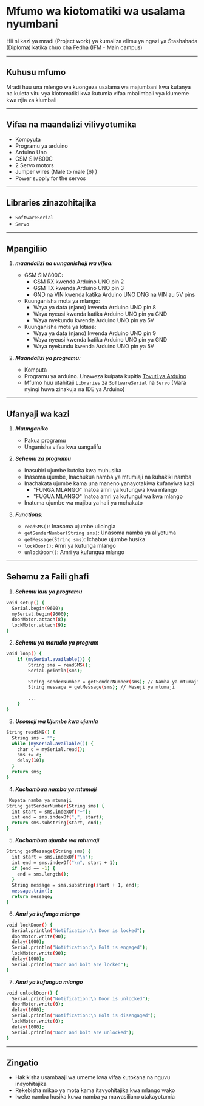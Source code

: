 # Mfumo wa kiotomatiki wa usalama nyumbani
Hii ni kazi ya mradi (Project work) ya kumaliza elimu ya ngazi ya Stashahada (Diploma) katika chuo cha Fedha (IFM - Main campus)

---

## Kuhusu mfumo
Mradi huu una mlengo wa kuongeza usalama wa majumbani kwa kufanya na kuleta vitu vya kiotomatiki kwa kutumia vifaa mbalimbali vya kiumeme kwa njia za kiumbali

---

## Vifaa na maandalizi vilivyotumika
- Kompyuta
- Programu ya arduino
- Arduino Uno
- GSM SIM800C
- 2 Servo motors
- Jumper wires (Male to male (6) )
- Power supply for the servos

---

## Libraries zinazohitajika
- `SoftwareSerial`
- `Servo`

---

## Mpangiliio

1. ***maandalizi na uunganishaji wa vifaa:***
    - GSM SIM800C:
      - GSM RX kwenda Arduino UNO pin 2
      - GSM TX kwenda Arduino UNO pin 3
      - GND na VIN kwenda katika Arduino UNO DNG na VIN au 5V pins
    - Kuunganisha mota ya mlango:
      - Waya ya data (njano) kwenda Arduino UNO pin 8
      - Waya nyeusi kwenda katika Arduino UNO pin ya GND
      - Waya nyekundu kwenda Arduino UNO pin ya 5V
    - Kuunganisha mota ya kitasa:
      - Waya ya data (njano) kwenda Arduino UNO pin 9
      - Waya nyeusi kwenda katika Arduino UNO pin ya GND
      - Waya nyekundu kwenda Arduino UNO pin ya 5V

2. ***Maandalizi ya programu:***
    - Komputa
    - Programu ya arduino. Unaweza kuipata kupitia [Tovuti ya Arduino](https://www.arduino.cc/en/software)
    - Mfumo huu utahitaji `Libraries` za `SoftwareSerial` na `Servo` (Mara nyingi huwa zinakuja na IDE ya Arduino)

---

## Ufanyaji wa kazi
1. ***Muunganiko***
    - Pakua programu
    - Unganisha vifaa kwa uangalifu

2. ***Sehemu za programu***
   - Inasubiri ujumbe kutoka kwa muhusika
   - Inasoma ujumbe, Inachukua namba ya mtumiaji na kuhakiki namba
   - Inachakata ujumbe kama una maneno yanayotakiwa kufanyiwa kazi
     - "FUNGA MLANGO" Inatoa amri ya kufungwa kwa mlango 
     - "FUGUA MLANGO" Inatoa amri ya kufunguliwa kwa mlango
   - Inatuma ujumbe wa majibu ya hali ya mchakato

3. ***Functions:***
   - `readSMS()`: Inasoma ujumbe ulioingia
   - `getSenderNumber(String sms)`: Unasoma namba ya aliyetuma
   - `getMessage(String sms)`: Ichabue ujumbe husika
   - `lockDoor()`: Amri ya kufunga mlango
   - `unlockDoor()`: Amri ya kufungua mlango

---

## Sehemu za Faili ghafi
1. ***Sehemu kuu ya programu***
```bash
void setup() {
  Serial.begin(9600);
  mySerial.begin(9600);
  doorMotor.attach(8);
  lockMotor.attach(9);
}
```

2. ***Sehemu ya marudio ya program***
```bash
void loop() {
    if (mySerial.available()) {
        String sms = readSMS();
        Serial.println(sms);

        String senderNumber = getSenderNumber(sms); // Namba ya mtumaji
        String message = getMessage(sms); // Meseji ya mtumaji

        ...
    }
}
```

3. ***Usomaji wa Ujumbe kwa ujumla***
```bash
String readSMS() {
  String sms = "";
  while (mySerial.available()) {
    char c = mySerial.read();
    sms += c;
    delay(10);
  }
  return sms;
}
```

4. ***Kuchambua namba ya mtumaji***
```bash
 Kupata namba ya mtumaji
String getSenderNumber(String sms) {
  int start = sms.indexOf("+");
  int end = sms.indexOf(",", start);
  return sms.substring(start, end);
}
```

5. ***Kuchambua ujumbe wa mtumaji***
```bash
String getMessage(String sms) {
  int start = sms.indexOf("\n");
  int end = sms.indexOf("\n", start + 1);
  if (end == -1) {
    end = sms.length();
  }
  String message = sms.substring(start + 1, end);
  message.trim();
  return message;
}
```

6. ***Amri ya kufunga mlango***
```bash
void lockDoor() {
  Serial.println("Notification:\n Door is locked");
  doorMotor.write(90);
  delay(1000);
  Serial.println("Notification:\n Bolt is engaged");
  lockMotor.write(90);
  delay(1000);
  Serial.println("Door and bolt are locked");
}
```

7. ***Amri ya kufungua mlango***
```bash
void unlockDoor() {
  Serial.println("Notification:\n Door is unlocked");
  doorMotor.write(0);
  delay(1000);
  Serial.println("Notification:\n Bolt is disengaged");
  lockMotor.write(0);
  delay(1000);
  Serial.println("Door and bolt are unlocked");
}
```

---

## Zingatio
- Hakikisha usambaaji wa umeme kwa vifaa kutokana na nguvu inayohitajika
- Rekebisha mikao ya mota kama itavyohitajika kwa mlango wako
- Iweke namba husika kuwa namba ya mawasiliano utakayotumia